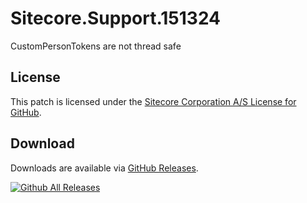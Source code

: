 # Sitecore.Support.151324
CustomPersonTokens are not thread safe

## License  
This patch is licensed under the [Sitecore Corporation A/S License for GitHub](https://github.com/sitecoresupport/Sitecore.Support.151324/blob/master/LICENSE).  

## Download  
Downloads are available via [GitHub Releases](https://github.com/sitecoresupport/Sitecore.Support.151324/releases).  

[![Github All Releases](https://img.shields.io/github/downloads/SitecoreSupport/Sitecore.Support.151324/total.svg)](https://github.com/SitecoreSupport/Sitecore.Support.151324/releases)
